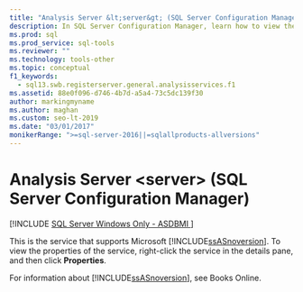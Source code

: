 ```yaml
---
title: "Analysis Server &lt;server&gt; (SQL Server Configuration Manager)"
description: In SQL Server Configuration Manager, learn how to view the properties of the SQL Server Analysis Services (SSAS) tool.
ms.prod: sql
ms.prod_service: sql-tools
ms.reviewer: ""
ms.technology: tools-other
ms.topic: conceptual
f1_keywords:
  - sql13.swb.registerserver.general.analysisservices.f1
ms.assetid: 88e0f096-d746-4b7d-a5a4-73c5dc139f30
author: markingmyname
ms.author: maghan
ms.custom: seo-lt-2019
ms.date: "03/01/2017"
monikerRange: ">=sql-server-2016||=sqlallproducts-allversions"
---
```


# Analysis Server &lt;server&gt; (SQL Server Configuration Manager)

[!INCLUDE [SQL Server Windows Only - ASDBMI ](../../includes/applies-to-version/sql-windows-only-asdbmi.md)]

This is the service that supports Microsoft [!INCLUDE[ssASnoversion](../../includes/ssasnoversion-md.md)]. To view the properties of the service, right-click the service in the details pane, and then click **Properties**.

For information about [!INCLUDE[ssASnoversion](../../includes/ssasnoversion-md.md)], see Books Online.
